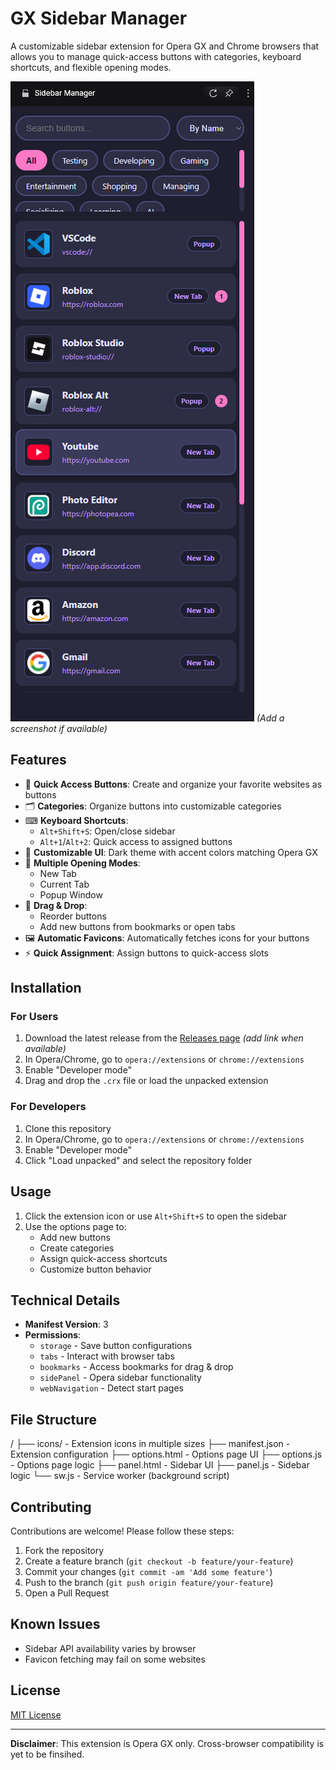 # GX Sidebar Manager

A customizable sidebar extension for Opera GX and Chrome browsers that allows you to manage quick-access buttons with categories, keyboard shortcuts, and flexible opening modes.

![Extension Screenshot](screenshot.png) *(Add a screenshot if available)*

## Features

- 🚀 **Quick Access Buttons**: Create and organize your favorite websites as buttons
- 🗂 **Categories**: Organize buttons into customizable categories
- ⌨ **Keyboard Shortcuts**:
  - `Alt+Shift+S`: Open/close sidebar
  - `Alt+1`/`Alt+2`: Quick access to assigned buttons
- 🌈 **Customizable UI**: Dark theme with accent colors matching Opera GX
- 🔄 **Multiple Opening Modes**:
  - New Tab
  - Current Tab
  - Popup Window
- 📌 **Drag & Drop**:
  - Reorder buttons
  - Add new buttons from bookmarks or open tabs
- 🖼 **Automatic Favicons**: Automatically fetches icons for your buttons
- ⚡ **Quick Assignment**: Assign buttons to quick-access slots

## Installation

### For Users
1. Download the latest release from the [Releases page](#) *(add link when available)*
2. In Opera/Chrome, go to `opera://extensions` or `chrome://extensions`
3. Enable "Developer mode"
4. Drag and drop the `.crx` file or load the unpacked extension

### For Developers
1. Clone this repository
2. In Opera/Chrome, go to `opera://extensions` or `chrome://extensions`
3. Enable "Developer mode"
4. Click "Load unpacked" and select the repository folder

## Usage

1. Click the extension icon or use `Alt+Shift+S` to open the sidebar
2. Use the options page to:
   - Add new buttons
   - Create categories
   - Assign quick-access shortcuts
   - Customize button behavior

## Technical Details

- **Manifest Version**: 3
- **Permissions**:
  - `storage` - Save button configurations
  - `tabs` - Interact with browser tabs
  - `bookmarks` - Access bookmarks for drag & drop
  - `sidePanel` - Opera sidebar functionality
  - `webNavigation` - Detect start pages

## File Structure
/
├── icons/ - Extension icons in multiple sizes
├── manifest.json - Extension configuration
├── options.html - Options page UI
├── options.js - Options page logic
├── panel.html - Sidebar UI
├── panel.js - Sidebar logic
└── sw.js - Service worker (background script)

## Contributing

Contributions are welcome! Please follow these steps:

1. Fork the repository
2. Create a feature branch (`git checkout -b feature/your-feature`)
3. Commit your changes (`git commit -am 'Add some feature'`)
4. Push to the branch (`git push origin feature/your-feature`)
5. Open a Pull Request

## Known Issues

- Sidebar API availability varies by browser
- Favicon fetching may fail on some websites

## License

[MIT License](LICENSE)

---

**Disclaimer**: This extension is Opera GX only. Cross-browser compatibility is yet to be finsihed.
